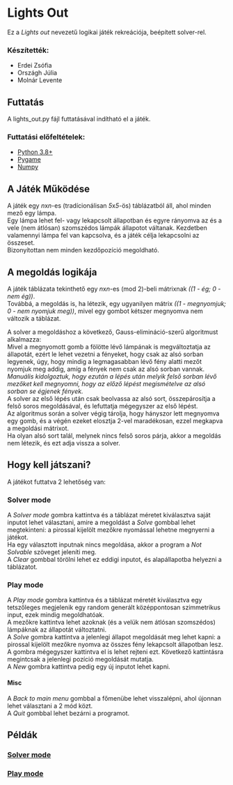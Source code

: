 # Lights Out

Ez a *Lights out* nevezetű logikai játék rekreációja, beépített solver-rel.

### Készítették:
- Erdei Zsófia
- Országh Júlia
- Molnár Levente

## Futtatás

A lights_out.py fájl futtatásával indítható el a játék.

### Futtatási előfeltételek:

- [Python 3.8+](https://www.python.org/downloads/)
- [Pygame](https://www.pygame.org/wiki/GettingStarted)
- [Numpy](https://numpy.org/install/)

## A Játék Működése

A játék egy *n*x*n*-es (tradícionálisan *5*x*5*-ös) táblázatból áll, ahol minden mező egy lámpa.  
Egy lámpa lehet fel- vagy lekapcsolt állapotban és egyre rányomva az és a vele (nem átlósan) szomszédos lámpák állapotot váltanak.
Kezdetben valamennyi lámpa fel van kapcsolva, és a játék célja lekapcsolni az összeset.  
Bizonyítottan nem minden kezdőpozíció megoldható.

## A megoldás logikája

A játék táblázata tekinthető egy *n*x*n*-es (mod 2)-beli mátrixnak *((1 - ég; 0 - nem ég))*.  
Továbbá, a megoldás is, ha létezik, egy ugyanilyen mátrix *((1 - megnyomjuk; 0 - nem nyomjuk meg))*, mivel egy gombot kétszer megnyomva nem változik a táblázat.

A solver a megoldáshoz a következő, Gauss-elimináció-szerű algoritmust alkalmazza:  
Mivel a megnyomott gomb a fölötte lévő lámpának is megváltoztatja az állapotát, ezért le lehet vezetni a fényeket, hogy csak az alsó sorban legyenek, úgy, hogy mindig a legmagasabban lévő fény alatti mezőt nyomjuk meg addig, amíg a fények nem csak az alsó sorban vannak.  
*Manuális kidolgoztuk, hogy ezután a lépés után melyik felső sorban lévő mezőket kell megnyomni, hogy az előző lépést megismételve az alsó sorban se égjenek fények.*  
A solver az első lépés után csak beolvassa az alsó sort, összepárosítja a felső soros megoldásával, és lefuttatja mégegyszer az első lépést.  
Az algoritmus során a solver végig tárolja, hogy hányszor lett megnyomva egy gomb, és a végén ezeket elosztja 2-vel maradékosan, ezzel megkapva a megoldási mátrixot.  
Ha olyan alsó sort talál, melynek nincs felső soros párja, akkor a megoldás nem létezik, és ezt adja vissza a solver.  

## Hogy kell játszani?

A játékot futtatva 2 lehetőség van:
### Solver mode
A *Solver mode* gombra kattintva és a táblázat méretet kiválasztva saját inputot lehet választani, amire a megoldást a *Solve* gombbal lehet megtekinteni: a pirossal kijelölt mezőkre nyomással lehetne megnyerni a játékot.  
Ha egy választott inputnak nincs megoldása, akkor a program a *Not Solvable* szöveget jeleníti meg.   
A *Clear* gombbal törölni lehet ez eddigi inputot, és alapállapotba helyezni a táblázatot.
### Play mode
A *Play mode* gombra kattintva és a táblázat méretét kiválasztva egy tetszőleges megjelenik egy random generált középpontosan szimmetrikus input, ezek mindig megoldhatóak.  
A mezőkre kattintva lehet azoknak (és a velük nem átlósan szomszédos) lámpáknak az állapotát változtatni.  
A *Solve* gombra kattintva a jelenlegi állapot megoldását meg lehet kapni: a pirossal kijelölt mezőkre nyomva az összes fény lekapcsolt állapotban lesz. A gombra mégegyszer kattintva el is lehet rejteni ezt. Következő kattintásra megintcsak a jelenlegi pozíció megoldását mutatja.    
A *New* gombra kattintva pedig egy új inputot lehet kapni.
#### Misc
A *Back to main menu* gombbal a főmenübe lehet visszalépni, ahol újonnan lehet választani a 2 mód közt.  
A *Quit* gombbal lehet bezárni a programot.

## Példák

### [Solver mode](https://github.com/Levhy/lights_out/blob/main/lights_out_pl_solver.gif)

### [Play mode](https://github.com/Levhy/lights_out/blob/main/lights_out_pl_play.gif)

